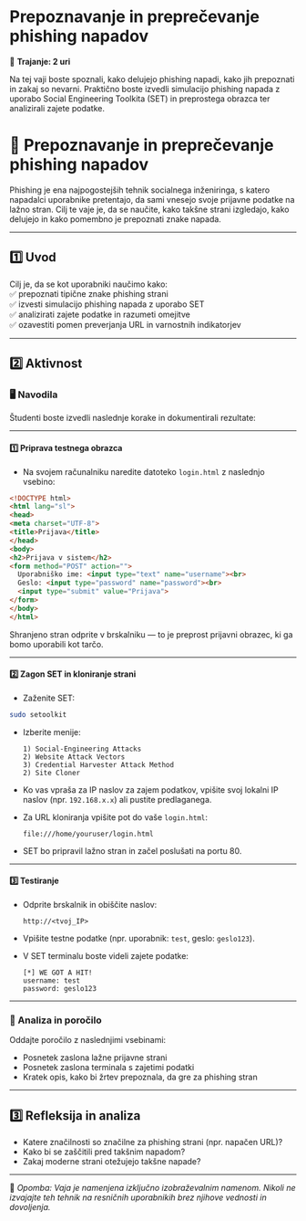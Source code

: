 # Prepoznavanje in preprečevanje phishing napadov

📅 **Trajanje: 2 uri**

Na tej vaji boste spoznali, kako delujejo phishing napadi, kako jih prepoznati in zakaj so nevarni. Praktično boste izvedli simulacijo phishing napada z uporabo Social Engineering Toolkita (SET) in preprostega obrazca ter analizirali zajete podatke.

# 🧪 Prepoznavanje in preprečevanje phishing napadov

Phishing je ena najpogostejših tehnik socialnega inženiringa, s katero napadalci uporabnike pretentajo, da sami vnesejo svoje prijavne podatke na lažno stran. Cilj te vaje je, da se naučite, kako takšne strani izgledajo, kako delujejo in kako pomembno je prepoznati znake napada.

---

## 1️⃣ Uvod

Cilj je, da se kot uporabniki naučimo kako:  
✅ prepoznati tipične znake phishing strani  
✅ izvesti simulacijo phishing napada z uporabo SET  
✅ analizirati zajete podatke in razumeti omejitve  
✅ ozavestiti pomen preverjanja URL in varnostnih indikatorjev

---

## 2️⃣ Aktivnost

### 🖥️ Navodila

Študenti boste izvedli naslednje korake in dokumentirali rezultate:

---

#### 1️⃣ Priprava testnega obrazca
- Na svojem računalniku naredite datoteko `login.html` z naslednjo vsebino:
```html
<!DOCTYPE html>
<html lang="sl">
<head>
<meta charset="UTF-8">
<title>Prijava</title>
</head>
<body>
<h2>Prijava v sistem</h2>
<form method="POST" action="">
  Uporabniško ime: <input type="text" name="username"><br>
  Geslo: <input type="password" name="password"><br>
  <input type="submit" value="Prijava">
</form>
</body>
</html>
```

Shranjeno stran odprite v brskalniku — to je preprost prijavni obrazec, ki ga bomo uporabili kot tarčo.

---

#### 2️⃣ Zagon SET in kloniranje strani
- Zaženite SET:
```bash
sudo setoolkit
```

- Izberite menije:
  ```
  1) Social-Engineering Attacks
  2) Website Attack Vectors
  3) Credential Harvester Attack Method
  2) Site Cloner
  ```

- Ko vas vpraša za IP naslov za zajem podatkov, vpišite svoj lokalni IP naslov (npr. `192.168.x.x`) ali pustite predlaganega.

- Za URL kloniranja vpišite pot do vaše `login.html`:
  ```
  file:///home/youruser/login.html
  ```

- SET bo pripravil lažno stran in začel poslušati na portu 80.

---

#### 3️⃣ Testiranje
- Odprite brskalnik in obiščite naslov:
  ```
  http://<tvoj_IP>
  ```
- Vpišite testne podatke (npr. uporabnik: `test`, geslo: `geslo123`).

- V SET terminalu boste videli zajete podatke:
  ```
  [*] WE GOT A HIT!
  username: test
  password: geslo123
  ```

---

### 📝 Analiza in poročilo

Oddajte poročilo z naslednjimi vsebinami:
- Posnetek zaslona lažne prijavne strani
- Posnetek zaslona terminala s zajetimi podatki
- Kratek opis, kako bi žrtev prepoznala, da gre za phishing stran

---

## 3️⃣ Refleksija in analiza

- Katere značilnosti so značilne za phishing strani (npr. napačen URL)?
- Kako bi se zaščitili pred takšnim napadom?
- Zakaj moderne strani otežujejo takšne napade?

---

📄 *Opomba: Vaja je namenjena izključno izobraževalnim namenom. Nikoli ne izvajajte teh tehnik na resničnih uporabnikih brez njihove vednosti in dovoljenja.*